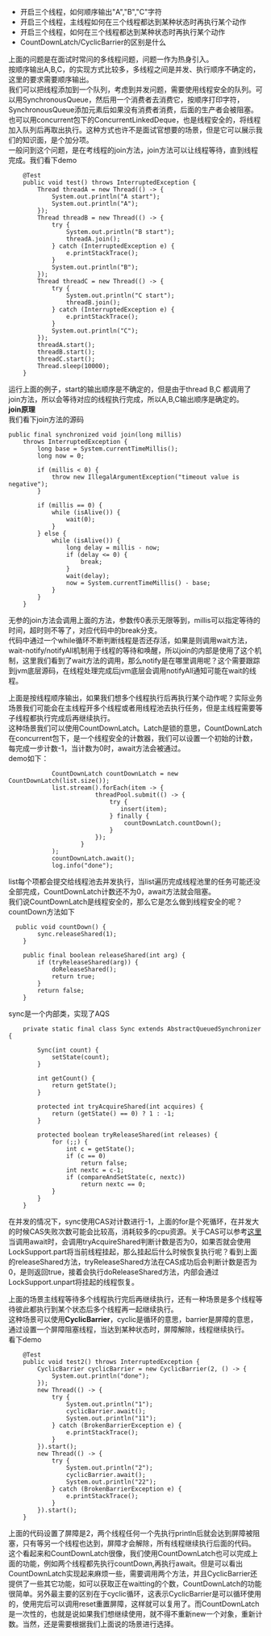 - 开启三个线程，如何顺序输出"A","B","C"字符  
- 开启三个线程，主线程如何在三个线程都达到某种状态时再执行某个动作   
- 开启三个线程，如何在三个线程都达到某种状态时再执行某个动作   
- CountDownLatch/CyclicBarrier的区别是什么  


上面的问题是在面试时常问的多线程问题，问题一作为热身引入。    
按顺序输出A,B,C，的实现方式比较多，多线程之间是并发、执行顺序不确定的，这里的要求需要顺序输出。  
我们可以把线程添加到一个队列，考虑到并发问题，需要使用线程安全的队列。可以用SynchronousQueue，然后用一个消费者去消费它，按顺序打印字符，SynchronousQueue添加元素后如果没有消费者消费，后面的生产者会被阻塞。也可以用concurrent包下的ConcurrentLinkedDeque，也是线程安全的，将线程加入队列后再取出执行。这种方式也许不是面试官想要的场景，但是它可以展示我们的知识面，是个加分项。   
一般问到这个问题，是在考线程的join方法，join方法可以让线程等待，直到线程完成。我们看下demo   
```
	@Test
	public void test() throws InterruptedException {
		Thread threadA = new Thread(() -> {
			System.out.println("A start");
			System.out.println("A");
		});
		Thread threadB = new Thread(() -> {
			try {
				System.out.println("B start");
				threadA.join();
			} catch (InterruptedException e) {
				e.printStackTrace();
			}
			System.out.println("B");
		});
		Thread threadC = new Thread(() -> {
			try {
				System.out.println("C start");
				threadB.join();
			} catch (InterruptedException e) {
				e.printStackTrace();
			}
			System.out.println("C");
		});
		threadA.start();
		threadB.start();
		threadC.start();
		Thread.sleep(10000);
	}
```
运行上面的例子，start的输出顺序是不确定的，但是由于thread B,C 都调用了join方法，所以会等待对应的线程执行完成，所以A,B,C输出顺序是确定的。   
**join原理**    
我们看下join方法的源码    
```
public final synchronized void join(long millis)
    throws InterruptedException {
        long base = System.currentTimeMillis();
        long now = 0;

        if (millis < 0) {
            throw new IllegalArgumentException("timeout value is negative");
        }

        if (millis == 0) {
            while (isAlive()) {
                wait(0);
            }
        } else {
            while (isAlive()) {
                long delay = millis - now;
                if (delay <= 0) {
                    break;
                }
                wait(delay);
                now = System.currentTimeMillis() - base;
            }
        }
    }
```    
无参的join方法会调用上面的方法，参数传0表示无限等到，millis可以指定等待的时间，超时则不等了，对应代码中的break分支。   
代码中通过一个while循环不断判断线程是否还存活，如果是则调用wait方法，wait-notify/notifyAll机制用于线程的等待和唤醒，所以join的内部是使用了这个机制，这里我们看到了wait方法的调用，那么notify是在哪里调用呢？这个需要跟踪到jvm底层源码，在线程处理完成后jvm底层会调用notifyAll通知可能在wait的线程。    

上面是按线程顺序输出，如果我们想多个线程执行后再执行某个动作呢？实际业务场景我们可能会在主线程开多个线程或者用线程池去执行任务，但是主线程需要等子线程都执行完成后再继续执行。   
这种场景我们可以使用CountDownLatch。Latch是锁的意思，CountDownLatch在concurrent包下，是一个线程安全的计数器，我们可以设置一个初始的计数，每完成一步计数-1，当计数为0时，await方法会被通过。   
demo如下：  
```
            CountDownLatch countDownLatch = new CountDownLatch(list.size());
            list.stream().forEach(item -> {
                        threadPool.submit(() -> {
                            try {
                               insert(item);  
                            } finally {
                                countDownLatch.countDown();
                            }
                        });
                    }
            );
            countDownLatch.await();
            log.info("done");
```
list每个项都会提交给线程池去并发执行，当list遍历完成线程池里的任务可能还没全部完成，CountDownLatch计数还不为0，await方法就会阻塞。    
我们说CountDownLatch是线程安全的，那么它是怎么做到线程安全的呢？   
countDown方法如下   
```
  public void countDown() {
        sync.releaseShared(1);
    }
    
    public final boolean releaseShared(int arg) {
        if (tryReleaseShared(arg)) {
            doReleaseShared();
            return true;
        }
        return false;
    }
```  
sync是一个内部类，实现了AQS   
```
    private static final class Sync extends AbstractQueuedSynchronizer {
    
        Sync(int count) {
            setState(count);
        }

        int getCount() {
            return getState();
        }

        protected int tryAcquireShared(int acquires) {
            return (getState() == 0) ? 1 : -1;
        }

        protected boolean tryReleaseShared(int releases) {            
            for (;;) {
                int c = getState();
                if (c == 0)
                    return false;
                int nextc = c-1;
                if (compareAndSetState(c, nextc))
                    return nextc == 0;
            }
        }
    }
```   
在并发的情况下，sync使用CAS对计数进行-1，上面的for是个死循环，在并发大的时候CAS失败次数可能会比较高，消耗较多的cpu资源。关于CAS可以参考[这里]()   
当调用await时，会调用tryAcquireShared判断计数是否为0，如果否就会使用LockSupport.part将当前线程挂起，那么挂起后什么时候恢复执行呢？看到上面的releaseShared方法，tryReleaseShared方法在CAS成功后会判断计数是否为0，是则返回true，接着会执行doReleaseShared方法，内部会通过LockSupport.unpart将挂起的线程恢复。    

上面的场景主线程等待多个线程执行完后再继续执行，还有一种场景是多个线程等待彼此都执行到某个状态后多个线程再一起继续执行。   
这种场景可以使用**CyclicBarrier**，cyclic是循环的意思，barrier是屏障的意思，通过设置一个屏障阻塞线程，当达到某种状态时，屏障解除，线程继续执行。   
看下demo   
```
	@Test
	public void test2() throws InterruptedException {
		CyclicBarrier cyclicBarrier = new CyclicBarrier(2, () -> {
			System.out.println("done");
		});
		new Thread(() -> {
			try {				
				System.out.println("1");
				cyclicBarrier.await();
                System.out.println("11");
			} catch (BrokenBarrierException e) {
				e.printStackTrace();
			}
		}).start();
		new Thread(() -> {
			try {				
				System.out.println("2");
				cyclicBarrier.await();
                System.out.println("22");
			} catch (BrokenBarrierException e) {
				e.printStackTrace();
			}
		}).start();		
	}
```
上面的代码设置了屏障是2，两个线程任何一个先执行println后就会达到屏障被阻塞，只有等另一个线程也达到，屏障才会解除，所有线程继续执行后面的代码。    
这个看起来和CountDownLatch很像，我们使用CountDownLatch也可以完成上面的功能，例如两个线程都先执行countDown,再执行await。但是可以看出CountDownLatch实现起来麻烦一些，需要调用两个方法，并且CyclicBarrier还提供了一些其它功能，如可以获取正在waitting的个数，CountDownLatch的功能很简单。另外最主要的区别在于cyclic循环，这表示CyclicBarrier是可以循环使用的，使用完后可以调用reset重置屏障，这样就可以复用了。而CountDownLatch是一次性的，也就是说如果我们想继续使用，就不得不重新new一个对象，重新计数。当然，还是需要根据我们上面说的场景进行选择。    